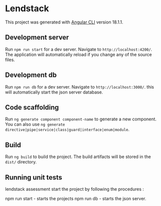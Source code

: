 # Lendstack

This project was generated with [Angular CLI](https://github.com/angular/angular-cli) version 18.1.1.

## Development server

Run `npm run start` for a dev server. Navigate to `http://localhost:4200/`. The application will automatically reload if you change any of the source files.

## Development db

Run `npm run db` for a dev server. Navigate to `http://localhost:3000/`. this will automatically start the json server database.

## Code scaffolding

Run `ng generate component component-name` to generate a new component. You can also use `ng generate directive|pipe|service|class|guard|interface|enum|module`.

## Build

Run `ng build` to build the project. The build artifacts will be stored in the `dist/` directory.

## Running unit tests
lendstack assessment
start the project by following the procedures :

npm run start - starts the projects
npm run db - starts the json server.  
